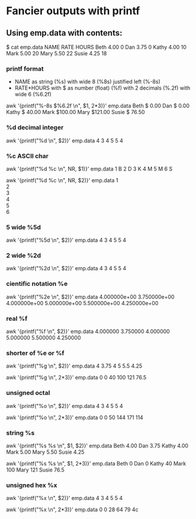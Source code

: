 # Fancier outputs with printf

## Using emp.data with contents:

$ cat emp.data 
NAME    RATE    HOURS
Beth    4.00    0
Dan     3.75    0
Kathy   4.00    10
Mark    5.00    20
Mary    5.50    22
Susie   4.25    18

### printf format
- NAME as string (%s) with wide 8 (%8s) justified left (%-8s)
- RATE*HOURS with $ as number (float) (%f) with 2 decimals  (%.2f) with wide 6 (%6.2f)

awk '{printf("%-8s $%6.2f \n", $1, $2*$3)}' emp.data
Beth     $  0.00 
Dan      $  0.00 
Kathy    $ 40.00 
Mark     $100.00 
Mary     $121.00 
Susie    $ 76.50 

### %d decimal integer

awk '{printf("%d \n", $2)}' emp.data
4 
3 
4 
5 
5 
4 

### %c ASCII char

awk '{printf("%d %c \n", NR, $1)}' emp.data
1 B 
2 D 
3 K 
4 M 
5 M 
6 S 

awk '{printf("%d %c \n", NR, $2)}' emp.data
1  
2  
3  
4  
5  
6   
 
### 5 wide %5d

awk '{printf("%5d \n", $2)}' emp.data
    4 
    3 
    4 
    5 
    5 
    4 

### 2 wide %2d
awk '{printf("%2d \n", $2)}' emp.data
 4 
 3 
 4 
 5 
 5 
 4 
 
### cientific notation %e

awk '{printf("%2e \n", $2)}' emp.data
4.000000e+00 
3.750000e+00 
4.000000e+00 
5.000000e+00 
5.500000e+00 
4.250000e+00 

### real  %f

awk '{printf("%f \n", $2)}' emp.data
4.000000 
3.750000 
4.000000 
5.000000 
5.500000 
4.250000 

### shorter of %e or %f

awk '{printf("%g \n", $2)}' emp.data
4 
3.75 
4 
5 
5.5 
4.25 

awk '{printf("%g \n", $2*$3)}' emp.data
0 
0 
40 
100 
121 
76.5 

### unsigned octal

awk '{printf("%o \n", $2)}' emp.data
4 
3 
4 
5 
5 
4 

awk '{printf("%o \n", $2*$3)}' emp.data
0 
0 
50 
144 
171 
114 

### string %s

awk '{printf("%s %s \n", $1, $2)}' emp.data
Beth 4.00 
Dan 3.75 
Kathy 4.00 
Mark 5.00 
Mary 5.50 
Susie 4.25 

awk '{printf("%s %s \n", $1, $2*$3)}' emp.data
Beth 0 
Dan 0 
Kathy 40 
Mark 100 
Mary 121 
Susie 76.5 

### unsigned hex %x

awk '{printf("%x \n", $2)}' emp.data
4 
3 
4 
5 
5 
4 

awk '{printf("%x \n", $2*$3)}' emp.data
0 
0 
28 
64 
79 
4c 

